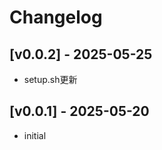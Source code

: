 # Changelog

## [v0.0.2] - 2025-05-25

- setup.sh更新



## [v0.0.1] - 2025-05-20

- initial























